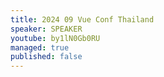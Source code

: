 ```yaml
---
title: 2024 09 Vue Conf Thailand
speaker: SPEAKER
youtube: by1lN0Gb0RU
managed: true
published: false
---
```

